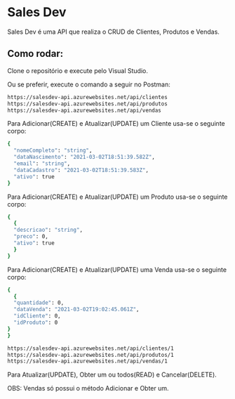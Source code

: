 # Sales Dev
Sales Dev é uma API que realiza o CRUD de Clientes, Produtos e Vendas.

## Como rodar:

Clone o repositório e execute pelo Visual Studio.

Ou se preferir, execute o comando a seguir no Postman:

```bash
https://salesdev-api.azurewebsites.net/api/clientes
https://salesdev-api.azurewebsites.net/api/produtos
https://salesdev-api.azurewebsites.net/api/vendas
```
Para Adicionar(CREATE) e Atualizar(UPDATE) um Cliente usa-se o seguinte corpo:

```bash
{
  "nomeCompleto": "string",
  "dataNascimento": "2021-03-02T18:51:39.582Z",
  "email": "string",
  "dataCadastro": "2021-03-02T18:51:39.583Z",
  "ativo": true
}
```

Para Adicionar(CREATE) e Atualizar(UPDATE) um Produto usa-se o seguinte corpo:

```bash
{
  {
  "descricao": "string",
  "preco": 0,
  "ativo": true
  }
}
```

Para Adicionar(CREATE) e Atualizar(UPDATE) uma Venda usa-se o seguinte corpo:

```bash
{
  {
  "quantidade": 0,
  "dataVenda": "2021-03-02T19:02:45.061Z",
  "idCliente": 0,
  "idProduto": 0
}
}
```

```bash
https://salesdev-api.azurewebsites.net/api/clientes/1
https://salesdev-api.azurewebsites.net/api/produtos/1
https://salesdev-api.azurewebsites.net/api/vendas/1
```
Para Atualizar(UPDATE), Obter um ou todos(READ) e Cancelar(DELETE).



OBS: Vendas só possui o método Adicionar e Obter um.
